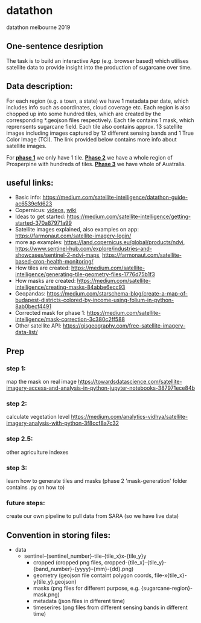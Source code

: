 # datathon
datathon melbourne 2019

## One-sentence desription

The task is to build an interactive App (e.g. browser based) which utilises satellite data to provide insight into the production of sugarcane over time. 


## Data description:

For each region (e.g. a town, a state) we have 1 metadata per date, which includes info such as coordinates, cloud coverage etc. Each region is also chopped up into some hundred tiles, which are created by the corresponding *.geojson files respectively. Each tile contains 1 mask, which reprensents sugarcane field. Each tile also contains approx. 13 satellite images including images captured by 12 different sensing bands and 1 True Color Image (TCI). The link provided below contains more info about satellite images.   

For [**phase 1**](https://medium.com/satellite-intelligence/phase-one-data-code-release-65ba4b5b03bb) we only have 1 tile. [**Phase 2**](https://medium.com/satellite-intelligence/phase-two-data-code-release-c72bde3ef7c2) we have a whole region of Prosperpine with hundreds of tiles. [**Phase 3**](https://medium.com/satellite-intelligence/phase-three-data-code-release-cdc89210f869) we have whole of Auatralia. 


## useful links:
- Basic info: https://medium.com/satellite-intelligence/datathon-guide-ac6539cfd623
- Copernicus: [videos](https://medium.com/satellite-intelligence/introduction-to-the-european-space-agencys-copernicus-program-24497fc99364), [wiki](https://en.wikipedia.org/wiki/Copernicus_Programme) 
- Ideas to get started: https://medium.com/satellite-intelligence/getting-started-370a87971a99
- Satellite images explained, also examples on app: https://farmonaut.com/satellite-imagery-login/ 
- more ap examples: https://land.copernicus.eu/global/products/ndvi, https://www.sentinel-hub.com/explore/industries-and-showcases/sentinel-2-ndvi-maps, https://farmonaut.com/satellite-based-crop-health-monitoring/
- How tiles are created: https://medium.com/satellite-intelligence/generating-tile-geometry-files-1776d75b1f3
- How masks are created: https://medium.com/satellite-intelligence/creating-masks-84abbe6ecc93 
- Geopandas: https://medium.com/starschema-blog/create-a-map-of-budapest-districts-colored-by-income-using-folium-in-python-8ab0becf4491 
- Corrected mask for phase 1: https://medium.com/satellite-intelligence/mask-correction-3c380c2ff588
- Other satellite API: https://gisgeography.com/free-satellite-imagery-data-list/

## Prep 
### step 1:
map the mask on real image
https://towardsdatascience.com/satellite-imagery-access-and-analysis-in-python-jupyter-notebooks-387971ece84b

### step 2:
calculate vegetation level
https://medium.com/analytics-vidhya/satellite-imagery-analysis-with-python-3f8ccf8a7c32

### step 2.5:
other agriculture indexes 

### step 3:
learn how to generate tiles and masks (phase 2 'mask-generation' folder contains .py on how to)

### future steps:
create our own pipeline to pull data from SARA (so we have live data)

## Convention in storing files:
- data
    - sentinel-{sentinel_number}-tile-{tile_x}x-{tile_y}y
        - cropped (cropped png files, cropped-{tile_x}-{tile_y}-{band_number}-{yyyy}-{mm}-{dd}.png)
        - geometry (geojson file containt polygon coords, file-x{tile_x}-y{tile_y}.geojson)
        - masks (png files for different purpose, e.g. {sugarcane-region}-mask.png)
        - metadata (json files in different time)
        - timeserires (png files from different sensing bands in different time)
